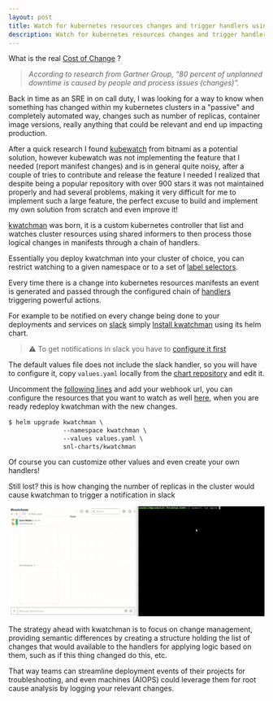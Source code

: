 ```yaml
---
layout: post
title: Watch for kubernetes resources changes and trigger handlers using kwatchman
description: Watch for kubernetes resources changes and trigger handlers using kwatchman
---
```


What is the real [Cost of Change](https://www.newnettechnologies.com/whitepaper/nnt-whitepaper-problem-with-itil-change-management-process.pdf) ?

> *According to research from Gartner Group, “80 percent of unplanned downtime is caused by people and process issues (changes)”.*

Back in time as an SRE in on call duty, I was looking for a way to know when something has changed within my kubernetes clusters in a "passive" and completely automated way, changes such as number of replicas, container image versions, really anything that could be relevant and end up impacting production.

After a quick research I found [kubewatch](https://github.com/bitnami-labs/kubewatch) from bitnami as a potential solution, however kubewatch was not implementing the feature that I needed (report manifest changes) and is in general quite noisy, after a couple of tries to contribute and release the feature I needed I realized that despite being a popular repository with over 900 stars it was not maintained properly and had several problems, making it very difficult for me to implement such a large feature, the perfect excuse to build and implement my own solution from scratch and even improve it!

[kwatchman](https://github.com/snebel29/kwatchman) was born, it is a custom kubernetes controller that list and watches cluster resources using shared informers to then process those logical changes in manifests through a chain of handlers.

Essentially you deploy kwatchman into your cluster of choice, you can restrict watching to a given namespace or to a set of [label selectors](https://kubernetes.io/docs/concepts/overview/working-with-objects/labels/).

Every time there is a change into kubernetes resources manifests an event is generated and passed through the configured chain of [handlers](https://github.com/snebel29/kwatchman#handlers) triggering powerful actions.

For example to be notified on every change being done to your deployments and services on [slack](https://slack.com) simply [Install kwatchman](https://github.com/snebel29/kwatchman#installation) using its helm chart.

> &#9888; To get notifications in slack you have to [configure it first](https://github.com/snebel29/kwatchman#the-slack-handler)

The default values file does not include the slack handler, so you will have to configure it, copy `values.yaml` locally from the [chart repository](https://github.com/snebel29/snl-charts/tree/master/kwatchman) and edit it.

Uncomment the [following lines](https://github.com/snebel29/snl-charts/blob/91b38d3e732ef0aee02c304b99499b254b4520ca/kwatchman/values.yaml#L31-L37) and add your webhook url, you can configure the resources that you want to watch as well [here](https://github.com/snebel29/snl-charts/blob/91b38d3e732ef0aee02c304b99499b254b4520ca/kwatchman/values.yaml#L19-L23), when you are ready redeploy kwatchman with the new changes.

```
$ helm upgrade kwatchman \
               --namespace kwatchman \
               --values values.yaml \
               snl-charts/kwatchman
```

Of course you can customize other values and even create your own handlers!

Still lost? this is how changing the number of replicas in the cluster would cause kwatchman to trigger a notification in slack

<img src="https://raw.githubusercontent.com/snebel29/kwatchman/master/img/demo.gif">

The strategy ahead with kwatchman is to focus on change management, providing semantic differences by creating a structure holding the list of changes that would available to the handlers for applying logic based on them, such as if this thing changed do this, etc.

That way teams can streamline deployment events of their projects for troubleshooting, and even machines (AIOPS) could leverage them for root cause analysis by logging your relevant changes.
